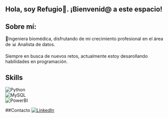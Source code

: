 ## Hola, soy Refugio👋. ¡Bienvenid@ a este espacio!

<!--
**mrefugionv/mrefugionv** is a ✨ _special_ ✨ repository because its `README.md` (this file) appears on your GitHub profile.

Here are some ideas to get you started:

- 🔭 I’m currently working on Data Analisys Projects
- 🌱 I’m currently learning  Python, SQL.
-->

## Sobre mí: 
🦽Ingeniera biomédica, disfrutando de mi crecimiento profesional en el área de  📊 Analista de datos.

Siempre en busca de nuevos retos, actualmente estoy desarollando habilidades en programación.

## Skills

![Python](https://img.shields.io/badge/:Python-024A86?style=for-the-badge&logo=python&logoColor=white&labelColor=101010)</br>
![MySQL](https://img.shields.io/badge/:MySQL-E36B26?style=for-the-badge&logo=mysql&logoColor=white&labelColor=101010)</br>
![PowerBI](https://img.shields.io/badge/:PowerBI-8C4966?style=for-the-badge&logo=microstrategy&logoColor=white&labelColor=101010)</br>

##Contacto
[![LinkedIn](https://img.shields.io/badge/:LinkedIn-8C4966?style=for-the-badge&logo=librarything&logoColor=white&labelColor=101010)](www.linkedin.com/in/refugio-noriega)


